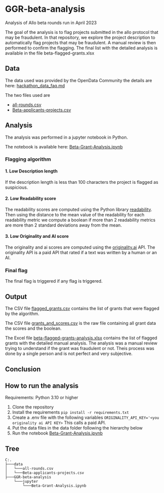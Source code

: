 # GGR-beta-analysis
Analysis of Allo beta rounds run in April 2023

The goal of the analysis is to flag projects submitted in the allo protocol that may be fraudulent.
In that repository, we explore the project description to automatically flag projects that may be fraudulent.
A manual review is then performed to confirm the flagging.
The final list with the detailed analysis is available in the file beta-flagged-grants.xlsx



## Data
The data used was provided by the OpenData Community the details are here: [hackathon_data_faq.md](https://github.com/OpenDataforWeb3/Resources/blob/main/docs/hackathon_data_faq.md)

The two files used are 
- [all-rounds.csv](https://ipfs.io/ipfs/QmVhLowGhiPBd2VAk2JQdZ9U9RoTUUKtJSokv2yEDM5hoG?filename=all_rounds.csv)
- [Beta-applicants-projects.csv](https://ipfs.io/ipfs/QmYhkts3SkESdnwA1gjiKQDuTCtWnQyDQtiJhQ8BBpPGem?filename=beta_projects.csv)

## Analysis

The analysis was performed in a jupyter notebook in Python.

The notebook is available here: [Beta-Grant-Analysis.ipynb](https://github.com/poupou-web3/GGR-beta-analysis/blob/main/jupyter/Beta-Grant-Analysis.ipynb)

### Flagging algorithm
#### 1. Low Description length
If the description length is less than 100 characters the project is flagged as suspicious.
#### 2. Low Readability score
The readability scores are computed using the Python library [readability](https://pypi.org/project/readability/).
Then using the distance to the mean value of the readability for each readability metric we compute a boolean if more than 2 readability metrics are more than 2 standard deviations away from the mean.
#### 3. Low Originality and AI score
The originality and ai scores are computed using the [originality.ai](https://www.originality.ai/) API.
The originality API is a paid API that rated if a text was written by a human or an AI.

### Final flag
The final flag is triggered if any flag is triggered.

## Output
The CSV file [flagged_grants.csv](https://github.com/poupou-web3/GGR-beta-analysis/blob/main/flagged_grants.csv) contains the list of grants that were flagged by the algorithm.

The CSV file [grants_and_scores.csv](https://github.com/poupou-web3/GGR-beta-analysis/blob/main/grants_and_scores.csv) is the raw file containing all grant data the scores and the boolean.

The Excel file [beta-flagged-grants-analysis.xlsx](https://github.com/poupou-web3/GGR-beta-analysis/blob/main/beta-flagged-grants-analysis.xlsx) contains the list of flagged grants with the detailed manual analysis.
The analysis was a manual review trying to understand if the grant was fraudulent or not. Theis process was done by a single person and is not perfect and very subjective.

## Conclusion


## How to run the analysis
Requirements: Python 3.10 or higher

1. Clone the repository
2. Install the requirements
`pip install -r requirements.txt`
3. Create a .env file with the following variables
```ORIGINALITY_API_KEY='<you originality ai API KEY>```
    This calls a paid API.
4. Put the data files in the data folder following the hierarchy below
5. Run the notebook [Beta-Grant-Analysis.ipynb](https://github.com/poupou-web3/GGR-beta-analysis/blob/main/jupyter/Beta-Grant-Analysis.ipynb)

## Tree
```
C:.
├───data
│   └───all-rounds.csv
│   └───Beta-applicants-projects.csv
├───GGR-beta-analysis
    └───jupyter
        └───Beta-Grant-Analysis.ipynb
```
